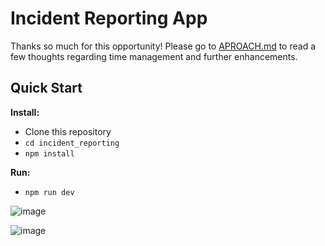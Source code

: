 # Incident Reporting App

Thanks so much for this opportunity! Please go to [APROACH.md](APPROACH.md) to read a few thoughts regarding time management and further enhancements.

## Quick Start

**Install:**

- Clone this repository
- `cd incident_reporting`
- `npm install`

**Run:**

- `npm run dev`


![image](https://github.com/user-attachments/assets/e1cffb7e-98c0-45e6-ac0b-ecbd4ec430e8)

![image](https://github.com/user-attachments/assets/7cca6fc5-5560-4a1c-97d0-52502db5ffa1)

